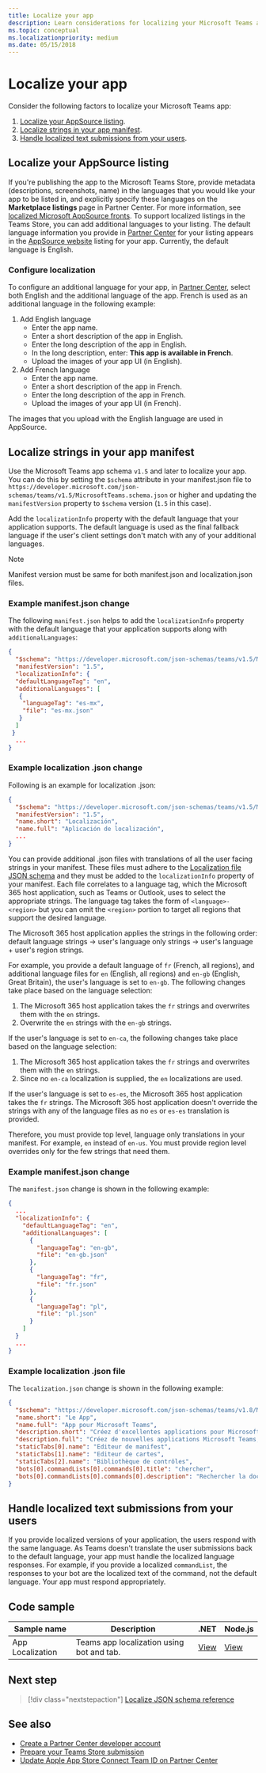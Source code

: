 ```yaml
---
title: Localize your app
description: Learn considerations for localizing your Microsoft Teams app and localize strings in your app manifest.
ms.topic: conceptual
ms.localizationpriority: medium
ms.date: 05/15/2018
---
```

# Localize your app

Consider the following factors to localize your Microsoft Teams app:

1. [Localize your AppSource listing](#localize-your-appsource-listing).
1. [Localize strings in your app manifest](#localize-strings-in-your-app-manifest).
1. [Handle localized text submissions from your users](#handle-localized-text-submissions-from-your-users).

## Localize your AppSource listing

If you're publishing the app to the Microsoft Teams Store, provide metadata (descriptions, screenshots, name) in the languages that you would like your app to be listed in, and explicitly specify these languages on the **Marketplace listings** page in Partner Center. For more information, see [localized Microsoft AppSource fronts](/office/dev/store/prepare-localized-solutions#localized-microsoft-appsource-fronts). To support localized listings in the Teams Store, you can add additional languages to your listing. The default language information you provide in [Partner Center](/office/dev/store/submit-to-appsource-via-partner-center) for your listing appears in the [AppSource website](https://appsource.microsoft.com/marketplace/apps?product=office%3Bteams&page=1 "AppSource is one place for all your team needs. bring everything together including chats, meetings, calls, files, and tools to enable more productive teamwork.") listing for your app. Currently, the default language is English.

### Configure localization

To configure an additional language for your app, in [Partner Center](/office/dev/store/submit-to-appsource-via-partner-center), select both English and the additional language of the app. French is used as an additional language in the following example:

1. Add English language
    * Enter the app name.
    * Enter a short description of the app in English.
    * Enter the long description of the app in English.
    * In the long description, enter: **This app is available in French**.
    * Upload the images of your app UI (in English).
2. Add French language
    * Enter the app name.
    * Enter a short description of the app in French.
    * Enter the long description of the app in French.
    * Upload the images of your app UI (in French).

The images that you upload with the English language are used in AppSource.

## Localize strings in your app manifest

Use the Microsoft Teams app schema `v1.5` and later to localize your app. You can do this by setting the `$schema` attribute in your manifest.json file to `https://developer.microsoft.com/json-schemas/teams/v1.5/MicrosoftTeams.schema.json` or higher and updating the `manifestVersion` property to `$schema` version (`1.5` in this case).

Add the `localizationInfo` property with the default language that your application supports. The default language is used as the final fallback language if the user's client settings don't match with any of your additional languages.

> [!NOTE]
> Manifest version must be same for both manifest.json and localization.json files.

### Example manifest.json change

The following `manifest.json` helps to add the `localizationInfo` property with the default language that your application supports along with `additionalLanguages`:

```json
{
  "$schema": "https://developer.microsoft.com/json-schemas/teams/v1.5/MicrosoftTeams.schema.json",
  "manifestVersion": "1.5",
  "localizationInfo": {
  "defaultLanguageTag": "en",
  "additionalLanguages": [
   {
    "languageTag": "es-mx",
    "file": "es-mx.json"
   }
  ]
 }
  ...
}
```

### Example localization .json change

Following is an example for localization .json:

```json
{
  "$schema": "https://developer.microsoft.com/json-schemas/teams/v1.5/MicrosoftTeams.Localization.schema.json",
  "manifestVersion": "1.5",
  "name.short": "Localización",
  "name.full": "Aplicación de localización",
  ...
}
```

You can provide additional .json files with translations of all the user facing strings in your manifest. These files must adhere to the [Localization file JSON schema](../../resources/schema/localization-schema.md) and they must be added to the `localizationInfo` property of your manifest. Each file correlates to a language tag, which the Microsoft 365 host application, such as Teams or Outlook, uses to select the appropriate strings. The language tag takes the form of `<language>-<region>` but you can omit the `<region>` portion to target all regions that support the desired language.

The Microsoft 365 host application applies the strings in the following order: default language strings -> user's language only strings -> user's language + user's region strings.

For example, you provide a default language of `fr` (French, all regions), and additional language files for `en` (English, all regions) and `en-gb` (English, Great Britain), the user's language is set to `en-gb`. The following changes take place based on the language selection:

1. The Microsoft 365 host application takes the `fr` strings and overwrites them with the `en` strings.
1. Overwrite the `en` strings with the `en-gb` strings.

If the user's language is set to `en-ca`, the following changes take place based on the language selection:

1. The Microsoft 365 host application takes the `fr` strings and overwrites them with the `en` strings.
1. Since no `en-ca` localization is supplied, the `en` localizations are used.

If the user's language is set to `es-es`, the Microsoft 365 host application takes the `fr` strings. The Microsoft 365 host application doesn't override the strings with any of the language files as no `es` or `es-es` translation is provided.

Therefore, you must provide top level, language only translations in your manifest. For example, `en` instead of `en-us`. You must provide region level overrides only for the few strings that need them.

### Example manifest.json change

The `manifest.json` change is shown in the following example:

```json
{
  ...
  "localizationInfo": {
    "defaultLanguageTag": "en",
    "additionalLanguages": [
      {
        "languageTag": "en-gb",
        "file": "en-gb.json"
      },
      {
        "languageTag": "fr",
        "file": "fr.json"
      },
      {
        "languageTag": "pl",
        "file": "pl.json"
      }
    ]
  }
  ...
}
```

### Example localization .json file

 The `localization.json` change is shown in the following example:

```json
{
  "$schema": "https://developer.microsoft.com/json-schemas/teams/v1.8/MicrosoftTeams.Localization.schema.json",
  "name.short": "Le App",
  "name.full": "App pour Microsoft Teams",
  "description.short": "Créez d'excellentes applications pour Microsoft Teams avec App.",
  "description.full": "Créez de nouvelles applications Microsoft Teams, concevez et prévisualisez des cartes bot, et explorez la documentation avec App.",
  "staticTabs[0].name": "Editeur de manifest",
  "staticTabs[1].name": "Editeur de cartes",
  "staticTabs[2].name": "Bibliothèque de contrôles",
  "bots[0].commandLists[0].commands[0].title": "chercher",
  "bots[0].commandLists[0].commands[0].description": "Rechercher la documentation Teams pertinente"
}
```

## Handle localized text submissions from your users

If you provide localized versions of your application, the users respond with the same language. As Teams doesn't translate the user submissions back to the default language, your app must handle the localized language responses. For example, if you provide a localized `commandList`, the responses to your bot are the localized text of the command, not the default language. Your app must respond appropriately.

## Code sample

| Sample name | Description | .NET | Node.js |
|-------------|-------------|------|------|
| App Localization | Teams app localization using bot and tab. | [View](https://github.com/OfficeDev/Microsoft-Teams-Samples/tree/main/samples/app-localization/csharp) |[View](https://github.com/OfficeDev/Microsoft-Teams-Samples/tree/main/samples/app-localization/nodejs) |

## Next step

> [!div class="nextstepaction"]
> [Localize JSON schema reference](../../resources/schema/localization-schema.md)

## See also

* [Create a Partner Center developer account](../deploy-and-publish/appsource/prepare/create-partner-center-dev-account.md)
* [Prepare your Teams Store submission](../deploy-and-publish/appsource/prepare/submission-checklist.md)
* [Update Apple App Store Connect Team ID on Partner Center](../deploy-and-publish/appsource/prepare/update-apple-store-team-connect-id.md)

